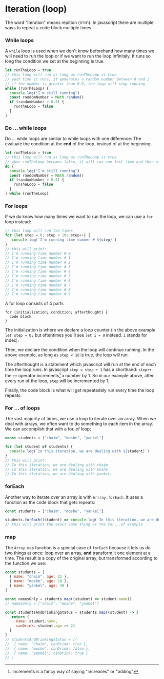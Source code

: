 # Iteration (loop)

The word "iteration" means repition (חזרה). In javascript there are multiple ways to repeat a code block multiple times.

### While loops

A `while` loop is used when we don't know beforehand how many times we will need to run the loop or if we want to run the loop infinitely. It runs so long the condition we set at the beginning is true.

```javascript
let runTheLoop = true
// this loop will run as long as runTheLoop is true
// each time it runs, it generates a random number between 0 and 1
// if the number is greater than 0.9, the loop will stop running
while (runTheLoop) {
  console.log("I'm still running")
  const randomNumber = Math.random()
  if (randomNumber > 0.9) {
    runTheLoop = false
  }
}
```

### Do ... while loops

Do ... while loops are similar to while loops with one difference: The evaluate the condition at the **end** of the loop, instead of at the beginning.

```javascript
let runTheLoop = true
// this loop will run as long as runTheLoop is true
// when runTheLoop becomes false, it will run one last time and then stop
do {
  console.log("I'm still running")
  const randomNumber = Math.random()
  if (randomNumber > 0.9) {
    runTheLoop = false
  }
} while (runTheLoop)
```

### For loops

If we do know how many times we want to run the loop, we can use a `for` loop instead:

```javascript
// this loop will run ten times
for (let step = 0; step < 10; step++) {
   console.log(`I'm running time number # ${step}`)
}
// this will print:
// I'm running time number # 0
// I'm running time number # 1
// I'm running time number # 2
// I'm running time number # 3
// I'm running time number # 4
// I'm running time number # 5
// I'm running time number # 6
// I'm running time number # 7
// I'm running time number # 8
// I'm running time number # 9
```

A for loop consists of 4 parts

```
for (initialization; condition; afterthought) {
  code block
}
```

The initialization is where we declare a loop counter (in the above example `let step = 0;` but oftentimes you'll see `let i = 0` instead. `i` stands for index).

Then, we declare the condition when the loop will continue running. In the above example, as long as `step < 10` is true, the loop will run.&#x20;

The afterthought is a statement which javascript will run at the end of each time the loop runs. In javascript `step = step + 1` has a shorthand: `step++`. the `++` operator increments[^1] a number by 1.  So in our example above, after every run of the loop, `step` will be incremented by 1.&#x20;

Finally, the code block is what will get repeatedely run every time the loop repeats.

### For ... of loops

The vast majority of times, we use a loop to iterate over an array. When we deal with arrays, we often want to do something to each item in the array. We can accomplish that with a for..of loop;

```javascript
const students = ["chaim", "moshe", "yankel"]

for (let student of students) {
  console.log(`In this iteration, we are dealing with ${student}`)
}
// this will print:
// In this iteration, we are dealing with chaim
// In this iteration, we are dealing with moshe
// In this iteration, we are dealing with yankel;
```

### forEach

Another way to iterate over an array is with `Arrray.forEach`. It uses a function as the code block that gets repeats:

```javascript
const students = ["chaim", "moshe", "yankel"]

students.forEach((student) => console.log(`In this iteration, we are dealing with ${student}`)
// this will print the exact same thing as the for...of example
```

### map

The `Array.map` function is a special case of `forEach` because it lets us do two things at once: loop over an array, **and** transform it one element at a time. The result is a copy of the original array, but transformed according to the function we use:

```javascript
const students = [
  { name: "chaim", age: 21 }, 
  { name: "moshe", age: 18 },
  { name: "yankel", age: 40 }
]

const namesOnly = students.map((student) => student.name))
// namesOnly = ["chaim", "moshe", "yankel"]

const studentsAndDrinkingStatus = students.map((student) => {
   return {
     name: student.name,
     canDrink: student.age >= 21
  }
}
// studentsAndDrinkingStatus = [{
//  { name: "chaim", canDrink: true }, 
//  { name: "moshe", canDrink: false },
//  { name: "yankel", canDrink: true }
// ]
```

[^1]: Increments is a fancy way of saying "increases" or "adding"
